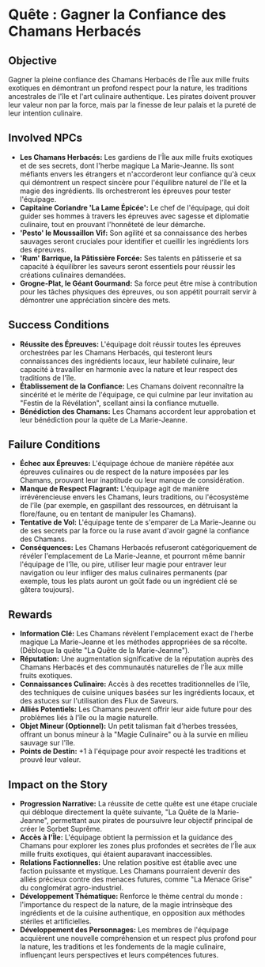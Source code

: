 # Quête : Gagner la Confiance des Chamans Herbacés

## Objective
Gagner la pleine confiance des Chamans Herbacés de l'Île aux mille fruits exotiques en démontrant un profond respect pour la nature, les traditions ancestrales de l'île et l'art culinaire authentique. Les pirates doivent prouver leur valeur non par la force, mais par la finesse de leur palais et la pureté de leur intention culinaire.

## Involved NPCs
*   **Les Chamans Herbacés:** Les gardiens de l'Île aux mille fruits exotiques et de ses secrets, dont l'herbe magique La Marie-Jeanne. Ils sont méfiants envers les étrangers et n'accorderont leur confiance qu'à ceux qui démontrent un respect sincère pour l'équilibre naturel de l'île et la magie des ingrédients. Ils orchestreront les épreuves pour tester l'équipage.
*   **Capitaine Coriandre 'La Lame Épicée':** Le chef de l'équipage, qui doit guider ses hommes à travers les épreuves avec sagesse et diplomatie culinaire, tout en prouvant l'honnêteté de leur démarche.
*   **'Pesto' le Moussaillon Vif:** Son agilité et sa connaissance des herbes sauvages seront cruciales pour identifier et cueillir les ingrédients lors des épreuves.
*   **'Rum' Barrique, la Pâtissière Forcée:** Ses talents en pâtisserie et sa capacité à équilibrer les saveurs seront essentiels pour réussir les créations culinaires demandées.
*   **Grogne-Plat, le Géant Gourmand:** Sa force peut être mise à contribution pour les tâches physiques des épreuves, ou son appétit pourrait servir à démontrer une appréciation sincère des mets.

## Success Conditions
*   **Réussite des Épreuves:** L'équipage doit réussir toutes les épreuves orchestrées par les Chamans Herbacés, qui testeront leurs connaissances des ingrédients locaux, leur habileté culinaire, leur capacité à travailler en harmonie avec la nature et leur respect des traditions de l'île.
*   **Établissement de la Confiance:** Les Chamans doivent reconnaître la sincérité et le mérite de l'équipage, ce qui culmine par leur invitation au "Festin de la Révélation", scellant ainsi la confiance mutuelle.
*   **Bénédiction des Chamans:** Les Chamans accordent leur approbation et leur bénédiction pour la quête de La Marie-Jeanne.

## Failure Conditions
*   **Échec aux Épreuves:** L'équipage échoue de manière répétée aux épreuves culinaires ou de respect de la nature imposées par les Chamans, prouvant leur inaptitude ou leur manque de considération.
*   **Manque de Respect Flagrant:** L'équipage agit de manière irrévérencieuse envers les Chamans, leurs traditions, ou l'écosystème de l'île (par exemple, en gaspillant des ressources, en détruisant la flore/faune, ou en tentant de manipuler les Chamans).
*   **Tentative de Vol:** L'équipage tente de s'emparer de La Marie-Jeanne ou de ses secrets par la force ou la ruse avant d'avoir gagné la confiance des Chamans.
*   **Conséquences:** Les Chamans Herbacés refuseront catégoriquement de révéler l'emplacement de La Marie-Jeanne, et pourront même bannir l'équipage de l'île, ou pire, utiliser leur magie pour entraver leur navigation ou leur infliger des malus culinaires permanents (par exemple, tous les plats auront un goût fade ou un ingrédient clé se gâtera toujours).

## Rewards
*   **Information Clé:** Les Chamans révèlent l'emplacement exact de l'herbe magique La Marie-Jeanne et les méthodes appropriées de sa récolte. (Débloque la quête "La Quête de la Marie-Jeanne").
*   **Réputation:** Une augmentation significative de la réputation auprès des Chamans Herbacés et des communautés naturelles de l'Île aux mille fruits exotiques.
*   **Connaissances Culinaire:** Accès à des recettes traditionnelles de l'île, des techniques de cuisine uniques basées sur les ingrédients locaux, et des astuces sur l'utilisation des Flux de Saveurs.
*   **Alliés Potentiels:** Les Chamans peuvent offrir leur aide future pour des problèmes liés à l'île ou la magie naturelle.
*   **Objet Mineur (Optionnel):** Un petit talisman fait d'herbes tressées, offrant un bonus mineur à la "Magie Culinaire" ou à la survie en milieu sauvage sur l'île.
*   **Points de Destin:** +1 à l'équipage pour avoir respecté les traditions et prouvé leur valeur.

## Impact on the Story
*   **Progression Narrative:** La réussite de cette quête est une étape cruciale qui débloque directement la quête suivante, "La Quête de la Marie-Jeanne", permettant aux pirates de poursuivre leur objectif principal de créer le Sorbet Suprême.
*   **Accès à l'Île:** L'équipage obtient la permission et la guidance des Chamans pour explorer les zones plus profondes et secrètes de l'Île aux mille fruits exotiques, qui étaient auparavant inaccessibles.
*   **Relations Factionnelles:** Une relation positive est établie avec une faction puissante et mystique. Les Chamans pourraient devenir des alliés précieux contre des menaces futures, comme "La Menace Grise" du conglomérat agro-industriel.
*   **Développement Thématique:** Renforce le thème central du monde : l'importance du respect de la nature, de la magie intrinsèque des ingrédients et de la cuisine authentique, en opposition aux méthodes stériles et artificielles.
*   **Développement des Personnages:** Les membres de l'équipage acquièrent une nouvelle compréhension et un respect plus profond pour la nature, les traditions et les fondements de la magie culinaire, influençant leurs perspectives et leurs compétences futures.